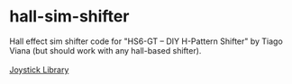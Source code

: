 # hall-sim-shifter
 Hall effect sim shifter code for "HS6-GT – DIY H-Pattern Shifter" by Tiago Viana (but should work with any hall-based shifter). \
 \
[Joystick Library](https://github.com/bsmr/MHeironimus-ArduinoJoystickLibrary)

